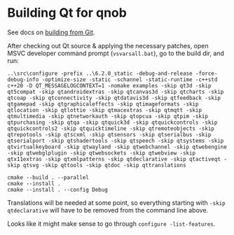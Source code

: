 # Building Qt for qnob

See docs on [building from Git](https://wiki.qt.io/Building_Qt_6_from_Git).

After checking out Qt source & applying the necessary patches, open MSVC developer command prompt (`vsvarsall.bat`), go to the build dir, and run:

```
..\src\configure -prefix ..\6.2.0_static -debug-and-release -force-debug-info -optimize-size -static -schannel -static-runtime -c++std c++20 -D QT_MESSAGELOGCONTEXT=1 -nomake examples -skip qt3d -skip qt5compat -skip qtandroidextras -skip qtcanvas3d -skip qtcharts -skip qtcoap -skip qtconnectivity -skip qtdatavis3d -skip qtfeedback -skip qtgamepad -skip qtgraphicaleffects -skip qtimageformats -skip qtlocation -skip qtlottie -skip qtmacextras -skip qtmqtt -skip qtmultimedia -skip qtnetworkauth -skip qtopcua -skip qtpim -skip qtpurchasing -skip qtqa -skip qtquick3d -skip qtquickcontrols -skip qtquickcontrols2 -skip qtquicktimeline -skip qtremoteobjects -skip qtrepotools -skip qtscxml -skip qtsensors -skip qtserialbus -skip qtserialport -skip qtshadertools -skip qtspeech -skip qtsystems -skip qtvirtualkeyboard -skip qtwayland -skip qtwebchannel -skip qtwebengine -skip qtwebglplugin -skip qtwebsockets -skip qtwebview -skip qtx11extras -skip qtxmlpatterns -skip qtdeclarative -skip qtactiveqt -skip qtsvg -skip qttools -skip qtdoc -skip qttranslations

cmake --build . --parallel
cmake --install .
cmake --install . --config Debug
```

Translations will be needed at some point, so everything starting with `-skip qtdeclarative` will have to be removed from the command line above.

Looks like it might make sense to go through `configure -list-features`.
